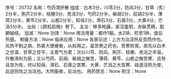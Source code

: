 序号：20732
名称：芍药清肝散
组成：白术3分，川芎3分，防风3分，甘草（炙）2分半，荆芥2分半，桔梗3分，羌活3分，芍药2分半，柴胡2分，前胡2分半，薄荷2分半，黄芩2分半，山栀2分半，知母2分，滑石3分，石膏3分，大黄4分，芒消3分半。
出处：《原机启微》卷下。
主治：眵多眊臊，紧涩羞明，赤脉贯睛，脏腑秘结。
加减：None
功效：None
用法用量：都作1服。水2钟，煎至1钟，食后热服。
制备方法：None
临床应用：None
各家论述：上方为治淫热反克而作也。风热不制之病，热甚大便硬者，从权用之。盖苦寒之药也，苦寒败胃。故先以白术之甘温、甘草之甘平，主胃气为君；次以川芎、防风、荆芥、桔梗、羌活之辛温，升散清利为臣；又以芍药、前胡、柴胡之微苦，薄荷、黄芩、山栀之微苦寒，且导且攻为佐，终以知母、滑石、石膏之苦寒、大黄、芒消之大苦寒、祛逐淫热为使，此逆则攻之治法也。大热服者，反治也。
用药禁忌：None
附注：None
